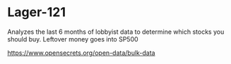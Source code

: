 # Lager-121
Analyzes the last 6 months of lobbyist data to determine which stocks you should buy. Leftover money goes into SP500

https://www.opensecrets.org/open-data/bulk-data
